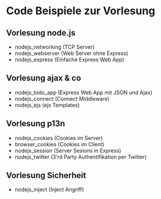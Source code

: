 # Code Beispiele zur Vorlesung

## Vorlesung node.js

- nodejs_networking (TCP Server)
- nodejs_webserver (Web Server ohne Express)
- nodejs_express (Einfache Express Web App)

## Vorlesung ajax & co

- nodejs_todo_app (Express Web App mit JSON und Ajax)
- nodejs_connect (Connect Middleware)
- nodejs_ejs (ejs Templates)

## Vorlesung p13n

- nodejs_cookies (Cookies im Server)
- browser_cookies (Cookies im Client)
- nodejs_session (Server Sesions in Express)
- nodejs_twitter (3'rd Party Authentifikation per Twitter)

## Vorlesung Sicherheit

- nodejs_inject (Inject Angriff)

